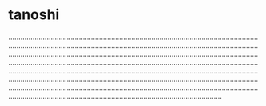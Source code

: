 # tanoshi

..............................................................................................................................................................................................................................................................................................................................................................................................................................................................................................................................................................................................................................................................................................................................................................................................................................................................................................................................................................................................................